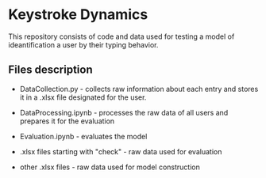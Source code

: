 # Keystroke Dynamics

This repository consists of code and data used for testing a model of ideantification a user by their typing behavior.

## Files description

* DataCollection.py - collects raw information about each entry and stores it in a .xlsx file designated for the user.

* DataProcessing.ipynb - processes the raw data of all users and prepares it for the evaluation

* Evaluation.ipynb - evaluates the model

* .xlsx files starting with "check" - raw data used for evaluation

* other .xlsx files - raw data used for model construction

